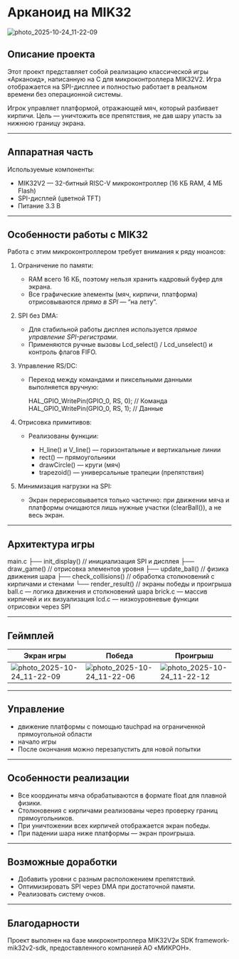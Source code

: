 
# Арканоид на MIK32
![photo_2025-10-24_11-22-09](https://github.com/user-attachments/assets/641a41a3-b69f-41cb-8bd2-c4fa5d5e39a1)

##  Описание проекта

Этот проект представляет собой реализацию классической игры «Арканоид», написанную на C для микроконтроллера MIK32V2.
Игра отображается на SPI-дисплее и полностью работает в реальном времени без операционной системы.

Игрок управляет платформой, отражающей мяч, который разбивает кирпичи.
Цель — уничтожить все препятствия, не дав шару упасть за нижнюю границу экрана.

---

##  Аппаратная часть

Используемые компоненты:

* MIK32V2 — 32-битный RISC-V микроконтроллер (16 КБ RAM, 4 МБ Flash)
* SPI-дисплей (цветной TFT)
* Питание 3.3 В

---

## Особенности работы с MIK32

Работа с этим микроконтроллером требует внимания к ряду нюансов:

1. Ограничение по памяти:

   * RAM всего 16 КБ, поэтому нельзя хранить кадровый буфер для экрана.
   * Все графические элементы (мяч, кирпичи, платформа) отрисовываются *прямо в SPI* — “на лету”.

2. SPI без DMA:

   * Для стабильной работы дисплея используется *прямое управление SPI-регистрами*.
   * Применяются ручные вызовы Lcd_select() / Lcd_unselect() и контроль флагов FIFO.

3. Управление RS/DC:

   * Переход между командами и пиксельными данными выполняется вручную:

    
     HAL_GPIO_WritePin(GPIO_0, RS, 0); // Команда
     HAL_GPIO_WritePin(GPIO_0, RS, 1); // Данные
     
4. Отрисовка примитивов:

   * Реализованы функции:

     * H_line() и V_line() — горизонтальные и вертикальные линии
     * rect() — прямоугольники
     * drawCircle() — круги (мяч)
     * trapezoid() — универсальные трапеции (препятствия)

5. Минимизация нагрузки на SPI:

   * Экран перерисовывается только частично:
     при движении мяча и платформы очищаются лишь нужные участки (clearBall()), а не весь экран.

---

## Архитектура игры

main.c
├── init_display()   // инициализация SPI и дисплея
├── draw_game()      // отрисовка элементов уровня
├── update_ball()    // физика движения шара
├── check_collisions() // обработка столкновений с кирпичами и стенами
└── render_result()  // экраны победы и проигрыша
ball.c — логика движения и столкновений шара
brick.c — массив кирпичей и их визуализация
lcd.c — низкоуровневые функции отрисовки через SPI

---

## Геймплей

| Экран игры                               | Победа                                  | Проигрыш                                 |
| ---------------------------------------- | --------------------------------------- | ---------------------------------------- |
|![photo_2025-10-24_11-22-09](https://github.com/user-attachments/assets/926603c8-84b8-48b2-b5bf-7e9f1dac2253) | ![photo_2025-10-24_11-22-06](https://github.com/user-attachments/assets/ce98ac56-37b2-409c-a63f-d9dd21fdd117)| ![photo_2025-10-24_11-22-12](https://github.com/user-attachments/assets/0abd60d9-628a-437e-817c-7a788c16df85)|

---

##  Управление

* движение платформы c помощью tauchpad на ограниченной прямоугольной области
* начало игры
* После окончания можно перезапустить для новой попытки

---

## Особенности реализации

* Все координаты мяча обрабатываются в формате float для плавной физики.
* Столкновения с кирпичами реализованы через проверку границ прямоугольников.
* При уничтожении всех кирпичей отображается экран победы.
* При падении шара ниже платформы — экран проигрыша.

---

## Возможные доработки

* Добавить уровни с разным расположением препятствий.
* Оптимизировать SPI через DMA при достаточной памяти.
* Реализовать систему очков.

---

##  Благодарности

Проект выполнен на базе микроконтроллера MIK32V2и SDK framework-mik32v2-sdk, предоставленного компанией АО «МИКРОН».
